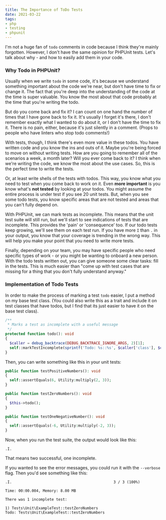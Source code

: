 ```yaml
---
title: The Importance of ToDo Tests
date: 2021-03-22
tags:
- php
- testing
- phpunit
---
```

I'm not a huge fan of `todo` comments in code because I think they're mainly forgotten. However, I don't have the same opinion for PHPUnit tests.  Let's talk about why - and how to easily add them in your code.

<!--more-->

### Why Todo in PHPUnit?

Usually when we write `todo` in some code, it's because we understand something important about the code we're near, but don't have time to fix or change it.  The fact that you're deep into the understanding of the code at the time is super valuable.  You know the most about that code probably at the time that you're writing the todo.

But do you come back and fix it? I can count on one hand the number of times that I have gone back to fix it. It's usually I forget it's there, I don't remember exactly what I wanted to do about it, or I don't have the time to fix it.  There is no pain, either, because it's just silently in a comment. (Props to people who have linters who stop todo comments!)

With tests, though, I think there's even more value in these todos.  You have written code and you know the ins and outs of it. Maybe you're being forced to move on without writing tests.  How are you going to remember all of the scenarios a week, a month later?  Will you ever come back to it?  I think when we're writing the code, we know the most about the use cases. So, this is the perfect time to write the tests.

Or, at least write shells of the tests with todos.  This way, you know what you need to test when you come back to work on it. Even **more important** is you know what's **not tested** by looking at your todos.  You might assume the entire process is under test if you see 20 unit tests. But, when you see some todo tests, you know specific areas that are not tested and areas that you can't fully depend on.

With PHPUnit, we can mark tests as incomplete.  This means that the unit test suite will still run, but we'll start to see indications of tests that are incomplete.  This provides the 'pain' or 'consequence' too.  If our todo tests keep growing, we'll see them on each test run.  If you have more `I` than `.` in your output, you know that your coverage is trending in the wrong way.  This will help you make your point that you need to write more tests.

Finally, depending on your team, you may have specific people who need specific types of work - or you might be wanting to onboard a new person.  With the todo tests written out, you can give someone some clear tasks: fill in the tests.  This is much easier than "come up with test cases that are missing for a thing that you don't fully understand anyway."

### Implementation of Todo Tests

In order to make the process of marking a test `todo` easier, I put a method on my base test class. (You could also write this as a trait and include it on test classes that have todos, but I find that its just easier to have it on the base test class).

```php
/**
 * Marks a test as incomplete with a useful message
 */
protected function todo(): void
{
  $caller = debug_backtrace(DEBUG_BACKTRACE_IGNORE_ARGS, 2)[1];
  self::markTestIncomplete(sprintf('Todo: %s::%s', $caller['class'], $caller['function']));
}
```

Then, you can write something like this in your unit tests:

```php
public function testPositiveNumbers(): void
{
  self::assertEquals(6, Utility:multiply(2, 3));
}

public function testZeroNumbers(): void
{
  $this->todo();
}

public function testOneNegativeNumber(): void
{
  self::assertEquals(-6, Utility:multiply(-2, 3));
}
```

Now, when you run the test suite, the output would look like this:

```
.I.
```

That means two successful, one incomplete.

If you wanted to see the error messages, you could run it with the `--verbose` flag.  Then you'd see something like this:

```
.I.                                              3 / 3 (100%)

Time: 00:00.004, Memory: 8.00 MB

There was 1 incomplete test:

1) Tests\Unit\ExampleTest::testZeroNumbers
Todo: Tests\Unit\ExampleTest::testZeroNumbers
```

